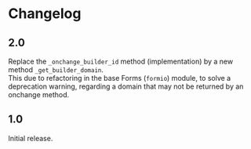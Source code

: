 # Changelog

## 2.0

Replace the `_onchange_builder_id` method (implementation) by a new method `_get_builder_domain`.\
This due to refactoring in the base Forms (`formio`) module, to solve a deprecation warning,
regarding a domain that may not be returned by an onchange method.

## 1.0

Initial release.
